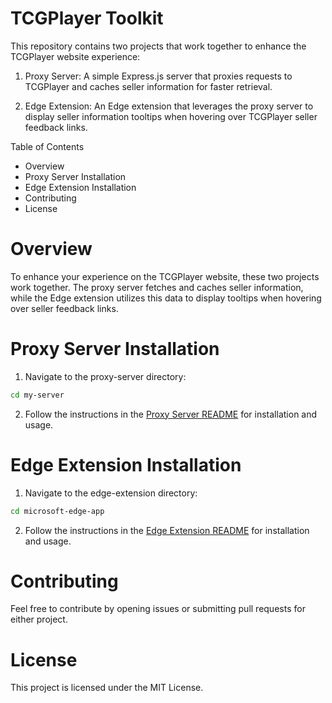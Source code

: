 # TCGPlayer Toolkit
This repository contains two projects that work together to enhance the TCGPlayer website experience:

1. Proxy Server: A simple Express.js server that proxies requests to TCGPlayer and caches seller information for faster retrieval.

2. Edge Extension: An Edge extension that leverages the proxy server to display seller information tooltips when hovering over TCGPlayer seller feedback links.

Table of Contents
* Overview
* Proxy Server Installation
* Edge Extension Installation
* Contributing
* License

# Overview
To enhance your experience on the TCGPlayer website, these two projects work together. The proxy server fetches and caches seller information, while the Edge extension utilizes this data to display tooltips when hovering over seller feedback links.

# Proxy Server Installation
1. Navigate to the proxy-server directory:
```bash
cd my-server
```
2. Follow the instructions in the [Proxy Server README](./my-server/README.md) for installation and usage.

# Edge Extension Installation
1. Navigate to the edge-extension directory:
```bash
cd microsoft-edge-app
```
2. Follow the instructions in the [Edge Extension README](./microsoft-edge-app/README.md) for installation and usage.

# Contributing
Feel free to contribute by opening issues or submitting pull requests for either project.

# License
This project is licensed under the MIT License.